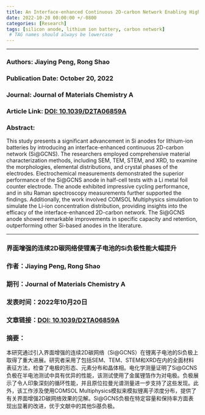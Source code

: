 ```yaml
---
title: An Interface-enhanced Continuous 2D-carbon Network Enabling High-Performance Si Anodes for Li-ion Batteries
date: 2022-10-20 00:00:00 +/-0800
categories: [Research]
tags: [silicon anode, lithium ion battery, carbon network] 
 # TAG names should always be lowercase
---
```

***

### Authors: **Jiaying Peng, Rong Shao**

### Publication Date: **October 20, 2022**

### Journal: **Journal of Materials Chemistry A**

### Article Link: [DOI: 10.1039/D2TA06859A](https://doi.org/10.1039/D2TA06859A)

### Abstract:  

This study presents a significant advancement in Si anodes for lithium-ion batteries by introducing an interface-enhanced continuous 2D-carbon network (Si@GCNS). The researchers employed comprehensive material characterization methods, including SEM, TEM, STEM, and XRD, to examine the morphologies, elemental distributions, and crystal phases of the electrodes. Electrochemical measurements demonstrated the superior performance of the Si@GCNS anode in half-cell tests with a Li metal foil counter electrode. The anode exhibited impressive cycling performance, and in situ Raman spectroscopy measurements further supported the findings. Additionally, the work involved COMSOL Multiphysics simulation to simulate the Li-ion concentration distribution, providing insights into the efficacy of the interface-enhanced 2D-carbon network. The Si@GCNS anode showed remarkable improvements in specific capacity and retention, outperforming other Si-based anodes in the literature.

***

### **界面增强的连续2D碳网络使锂离子电池的Si负极性能大幅提升** 

### 作者：**Jiaying Peng, Rong Shao**

### 期刊：**Journal of Materials Chemistry A**

### 发表时间：**2022年10月20日**

### 文章链接：[DOI: 10.1039/D2TA06859A](https://doi.org/10.1039/D2TA06859A)

### 摘要：

本研究通过引入界面增强的连续2D碳网络（Si@GCNS）在锂离子电池的Si负极上取得了重大进展。研究者采用了包括SEM、TEM、STEM和XRD在内的全面材料表征方法，检查了电极的形态、元素分布和晶体相。电化学测量证明了Si@GCNS负极在半电池测试中具有优异的性能，该测试使用了金属锂箔作为对电极。负极展示了令人印象深刻的循环性能，并且原位拉曼光谱测量进一步支持了这些发现。此外，该工作涉及使用COMSOL Multiphysics模拟来模拟锂离子浓度分布，提供了有关界面增强2D碳网络效果的见解。Si@GCNS负极在特定容量和保持率方面表现出显著的改进，优于文献中的其他Si基负极。
<!--
***

> **Please Note:**Before commenting, review the DECLAEATION in the [[ABOUT]](/about/) section (highlighted in red). By commenting, you agree to these terms. Thank you for your cooperation and understanding.
>
> **请注意：**发表评论前，请先阅读[[ABOUT]](/about/)部分中的红色高亮声明。评论即表明您同意这些条款。感谢您的配合与理解。
{: .prompt-warning }
-->